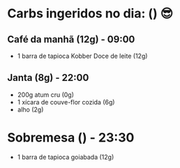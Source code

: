 # Carbs ingeridos no dia: () 😎

## Café da manhã (12g) - 09:00

- 1 barra de tapioca Kobber Doce de leite (12g)

## Janta (8g) - 22:00

- 200g atum cru (0g)
- 1 xícara de couve-flor cozida (6g)
- alho (2g)

# Sobremesa () - 23:30

- 1 barra de tapioca goiabada (12g)